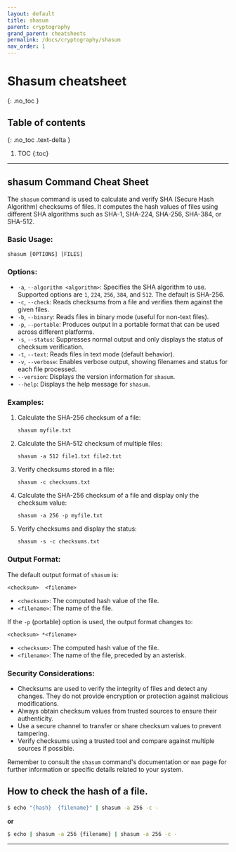 ```yaml
---
layout: default
title: shasum
parent: cryptography
grand_parent: cheatsheets
permalink: /docs/cryptography/shasum
nav_order: 1
---
```


# Shasum cheatsheet
{: .no_toc }

## Table of contents
{: .no_toc .text-delta }

1. TOC
{:toc}

---
## shasum Command Cheat Sheet

The `shasum` command is used to calculate and verify SHA (Secure Hash Algorithm) checksums of files. It computes the hash values of files using different SHA algorithms such as SHA-1, SHA-224, SHA-256, SHA-384, or SHA-512.

### Basic Usage:

```
shasum [OPTIONS] [FILES]
```

### Options:

- `-a`, `--algorithm <algorithm>`: Specifies the SHA algorithm to use. Supported options are `1`, `224`, `256`, `384`, and `512`. The default is SHA-256.
- `-c`, `--check`: Reads checksums from a file and verifies them against the given files.
- `-b`, `--binary`: Reads files in binary mode (useful for non-text files).
- `-p`, `--portable`: Produces output in a portable format that can be used across different platforms.
- `-s`, `--status`: Suppresses normal output and only displays the status of checksum verification.
- `-t`, `--text`: Reads files in text mode (default behavior).
- `-v`, `--verbose`: Enables verbose output, showing filenames and status for each file processed.
- `--version`: Displays the version information for `shasum`.
- `--help`: Displays the help message for `shasum`.

### Examples:

1. Calculate the SHA-256 checksum of a file:
   ```
   shasum myfile.txt
   ```

2. Calculate the SHA-512 checksum of multiple files:
   ```
   shasum -a 512 file1.txt file2.txt
   ```

3. Verify checksums stored in a file:
   ```
   shasum -c checksums.txt
   ```

4. Calculate the SHA-256 checksum of a file and display only the checksum value:
   ```
   shasum -a 256 -p myfile.txt
   ```

5. Verify checksums and display the status:
   ```
   shasum -s -c checksums.txt
   ```

### Output Format:

The default output format of `shasum` is:

```
<checksum>  <filename>
```

- `<checksum>`: The computed hash value of the file.
- `<filename>`: The name of the file.

If the `-p` (portable) option is used, the output format changes to:

```
<checksum> *<filename>
```

- `<checksum>`: The computed hash value of the file.
- `<filename>`: The name of the file, preceded by an asterisk.

### Security Considerations:

- Checksums are used to verify the integrity of files and detect any changes. They do not provide encryption or protection against malicious modifications.
- Always obtain checksum values from trusted sources to ensure their authenticity.
- Use a secure channel to transfer or share checksum values to prevent tampering.
- Verify checksums using a trusted tool and compare against multiple sources if possible.

Remember to consult the `shasum` command's documentation or `man` page for further information or specific details related to your system.

## How to check the hash of a file.
```sh
$ echo "{hash}  {filename}" | shasum -a 256 -c -
```
**or**

```sh
$ echo | shasum -a 256 {filename} | shasum -a 256 -c -
```
---


